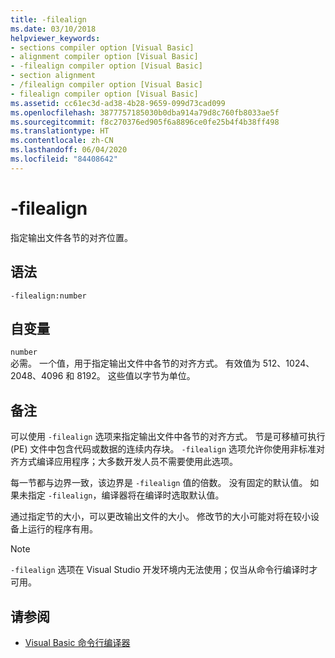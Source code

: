 ```yaml
---
title: -filealign
ms.date: 03/10/2018
helpviewer_keywords:
- sections compiler option [Visual Basic]
- alignment compiler option [Visual Basic]
- -filealign compiler option [Visual Basic]
- section alignment
- /filealign compiler option [Visual Basic]
- filealign compiler option [Visual Basic]
ms.assetid: cc61ec3d-ad38-4b28-9659-099d73cad099
ms.openlocfilehash: 3877757185030b0dba914a79d8c760fb8033ae5f
ms.sourcegitcommit: f8c270376ed905f6a8896ce0fe25b4f4b38ff498
ms.translationtype: HT
ms.contentlocale: zh-CN
ms.lasthandoff: 06/04/2020
ms.locfileid: "84408642"
---
```

# <a name="-filealign"></a>-filealign
指定输出文件各节的对齐位置。  
  
## <a name="syntax"></a>语法  
  
```console  
-filealign:number  
```  
  
## <a name="arguments"></a>自变量  
 `number`  
 必需。 一个值，用于指定输出文件中各节的对齐方式。 有效值为 512、1024、2048、4096 和 8192。 这些值以字节为单位。  
  
## <a name="remarks"></a>备注  
 可以使用 `-filealign` 选项来指定输出文件中各节的对齐方式。 节是可移植可执行 (PE) 文件中包含代码或数据的连续内存块。 `-filealign` 选项允许你使用非标准对齐方式编译应用程序；大多数开发人员不需要使用此选项。  
  
 每一节都与边界一致，该边界是 `-filealign` 值的倍数。 没有固定的默认值。 如果未指定 `-filealign`，编译器将在编译时选取默认值。  
  
 通过指定节的大小，可以更改输出文件的大小。 修改节的大小可能对将在较小设备上运行的程序有用。  
  
> [!NOTE]
> `-filealign` 选项在 Visual Studio 开发环境内无法使用；仅当从命令行编译时才可用。  
  
## <a name="see-also"></a>请参阅

- [Visual Basic 命令行编译器](index.md)
